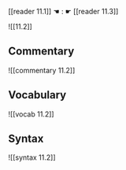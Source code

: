 [[reader 11.1]] ☚ : ☛ [[reader 11.3]]

![[11.2]]

## Commentary

![[commentary 11.2]]

## Vocabulary

![[vocab 11.2]]

## Syntax

![[syntax 11.2]]

